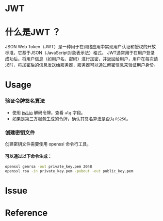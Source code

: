JWT
=====

# 什么是JWT ？

JSON Web Token（JWT）是一种用于在网络应用中实现用户认证和授权的开放标准，它基于JSON（JavaScript对象表示法）格式。
JWT通常用于在用户登录成功后，将用户信息（如用户名、密码）进行加密，并返回给用户，用户在每次请求时，将加密后的信息发送给服务器，服务器可以通过解密信息来验证用户身份。

# Usage

### 验证令牌签名算法

- 使用 [jwt.io](https://jwt.io/) 解码令牌，查看 `alg` 字段。
- 如果是第三方服务生成的令牌，确认其签名算法是否为 `RS256`。

### 创建密钥文件

创建密钥文件需要使用 openssl 命令行工具。

#### 可以通过以下命令生成：

```bash
openssl genrsa -out private_key.pem 2048
openssl rsa -in private_key.pem -pubout -out public_key.pem
```

# Issue

# Reference

